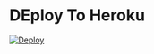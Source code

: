 # DEploy To Heroku
[![Deploy](https://www.herokucdn.com/deploy/button.svg)](https://heroku.com/deploy?template=https://github.com/ernp05/meliodas1)
